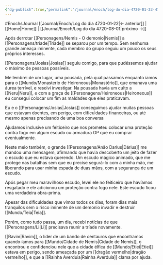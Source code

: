 ```yaml
---
{"dg-publish":true,"permalink":"/journal/enoch/log-do-dia-4720-01-23-4720-07-31-6-meses-apos-nemis/","dgHomeLink":true,"dgPassFrontmatter":false,"dgShowBacklinks":true,"dgShowLocalGraph":true}
---
```


#EnochsJournal 
[[Journal/Enoch/Log do dia 4720-01-22|<- anterior]] | [[Home|Home]] | [[Journal/Enoch/Log do dia 4720-08-01|próximo ->]]

Após derrotar [[Personagens/Nemis - O demonio|Nemis]] a [[Personagens/triade|Tríade]] se separou por um tempo. Sem nenhuma grande ameaça iminente, cada membro do grupo seguiu um pouco os seus próprios interesses.

[[Personagens/Josias|Josias]] seguiu comigo, para que pudéssemos ajudar o máximo de pessoas possíveis.

Me lembrei de um lugar, uma pousada, pela qual passamos enquanto íamos para o [[Mundo/Monasterio de Heironeous|Monastério]], que emanava uma áurea terrível, e resolvi investigar.
Na pousada havia um culto a [[Neru|Neru]], e com a graça de [[Personagens/Heironeous|Heironeous]] eu consegui colocar um fim as maldades que eles praticavam.

Eu e o [[Personagens/Josias|Josias]] conseguimos ajudar muitas pessoas que estavam doentes, em perigo, com dificuldades financeiras, ou até mesmo apenas precisando de uma boa conversa

Ajudamos inclusive um feiticeiro que nos prometeu colocar uma proteção contra fogo em algum escudo ou armadura OP que eu comprar eventualmente.

Neste meio também, o grande [[Personagens/Anão Darius|Dárius]] me mandou uma mensagem, afirmando que havia descoberto um jeito de fazer o escudo que eu estava querendo. Um escudo mágico animado, que me protege nas batalhas sem que eu precise segurá-lo com a minha mão, me liberando para usar minha espada de duas mãos, com a segurança de um escudo.

Após pegar meu maravilhoso escudo, levei ele no feiticeiro que havíamos resgatado e ele adicionou um proteção contra fogo nele. Este escudo ficou uma verdadeira obra-prima.

Apesar das dificuldades que vimos todos os dias, foram dias mais tranquilos sem o risco iminente de um demonio invadir e destruir [[Mundo/Teia|Teia]].

Porém, como tudo passa, um dia, recebi notícias de que [[Personagens/Li|Li]] precisava reunir a tríade novamente.

[[Ravim|Ravim]], o líder de um bando de centauros que encontramos quando íamos para [[Mundo/Cidade de Nemis|Cidade de Nemis]], o encontrou e confidenciou nele que a cidade élfica de [[Mundo/Etiei|Etiei]] estava em perigo, sendo ameaçada por um [[dragão vermelho|dragão vermelho]], e que a [[Rainha Averduia|Rainha Averduia]] clama por ajuda.
